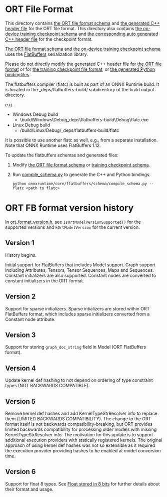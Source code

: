 # ORT File Format
This directory contains [the ORT file format schema](ort.fbs) and [the generated C++ header file](ort.fbs.h) for the
ORT file format.
This directory also contains [the on-device training checkpoint schema](ort_training.fbs) and
[the corresponding auto generated C++ header file](ort_training.fbs.h) for the checkpoint format.

[The ORT file format schema](ort.fbs) and [the on-device training checkpoint schema](ort_training.fbs)
uses the [FlatBuffers](https://github.com/google/flatbuffers) serialization library.

Please do not directly modify the generated C++ header file for [the ORT file format]((ort.fbs.h))
or for [the training checkpoint file format](ort_training.fbs.h),
or [the generated Python bindingfiles](../ort_flatbuffers_py).

The flatbuffers compiler (flatc) is built as part of an ONNX Runtime build. It is located in the _deps/flatbuffers-build/
subdirectory of the build output directory.

e.g.
  - Windows Debug build
    - \build\Windows\Debug\_deps\flatbuffers-build\Debug\flatc.exe
  - Linux Debug build
    - /build/Linux/Debug/_deps/flatbuffers-build/flatc

It is possible to use another flatc as well, e.g., from a separate installation. Note that ONNX Runtime uses
FlatBuffers 1.12.

To update the flatbuffers schemas and generated files:
1. Modify [the ORT file format schema](ort.fbs) or [training checkpoint schema](ort_training.fbs).
2. Run [compile_schema.py](./compile_schema.py) to generate the C++ and Python bindings.

    ```
    python onnxruntime/core/flatbuffers/schema/compile_schema.py --flatc <path to flatc>
    ```

# ORT FB format version history
In [ort_format_version.h](../ort_format_version.h), see `IsOrtModelVersionSupported()` for the supported versions and
`kOrtModelVersion` for the current version.

## Version 1
History begins.

Initial support for FlatBuffers that includes Model support. Graph support including Attributes, Tensors, Tensor
Sequences, Maps and Sequences. Constant initializers are also supported. Constant nodes are converted to constant
initializers in the ORT format.

## Version 2
Support for sparse initializers. Sparse intializers are stored within ORT FlatBuffers format, which includes sparse
initializers converted from a Constant node attribute.

## Version 3
Support for storing `graph_doc_string` field in Model (ORT FlatBuffers format).

## Version 4
Update kernel def hashing to not depend on ordering of type constraint types (NOT BACKWARDS COMPATIBLE).

## Version 5
Remove kernel def hashes and add KernelTypeStrResolver info to replace them (LIMITED BACKWARDS COMPATIBILITY).
The change to the ORT format itself is not backwards compatibility-breaking, but ORT provides limited backwards
compatibility for processing older models with missing KernelTypeStrResolver info.
The motivation for this update is to support additional execution providers with statically registered kernels.
The original approach of using kernel def hashes was not so extensible as it required the execution provider providing
hashes to be enabled at model conversion time.

## Version 6
Support for float 8 types. See [Float stored in 8 bits](https://onnx.ai/onnx/technical/float8.html)
for further details about their format and usage.
